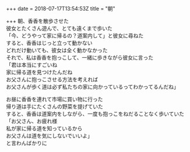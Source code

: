 +++
date = 2018-07-17T13:54:53Z
title = "朝"

+++
朝、香香を散歩させた  
彼女とたくさん遊んで、とても遠くまで歩いた  
「今、どうやって家に帰るの？道案内して」と彼女に尋ねた  
すると、香香はじっと立って動かない  
どれだけ動いても、彼女は全く動かなかった  
それで、私は香香を抱っこして、一緒に歩きながら彼女に言った  
「君は本当にすごいね  
家に帰る道を見つけたんだね  
お父さんに抱っこさせる方法を考えれば  
お父さんが歩く道は必ず私たちの家に向かっているってわかってるんだね」  
  
お昼に香香を連れて市場に買い物に行った  
帰り道は手にたくさんの野菜を提げていた  
すると、香香は道案内をしながら、一度も抱っこをねだることなく歩いていた  
「お父さん、お疲れ様  
私が家に帰る道を知っているから  
お父さんは道を気にしないでいいよ」  
と言わんばかりに  